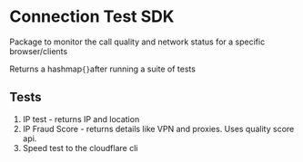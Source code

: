 # Connection Test SDK

Package to monitor the call quality and network status for a specific browser/clients

Returns a hashmap`{}`after running a suite of tests

## Tests

1. IP test - returns IP and location
2. IP Fraud Score - returns details like VPN and proxies. Uses quality score api.
3. Speed test to the cloudflare cli 


